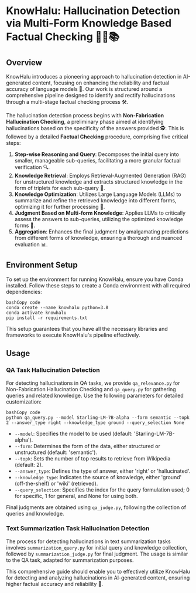 # KnowHalu: Hallucination Detection via Multi-Form Knowledge Based Factual Checking 🕵️‍♂️📚

## Overview

KnowHalu introduces a pioneering approach to hallucination detection in AI-generated content, focusing on enhancing the reliability and factual accuracy of language models 🧠. Our work is structured around a comprehensive pipeline designed to identify and rectify hallucinations through a multi-stage factual checking process 🛠️.

The hallucination detection process begins with **Non-Fabrication Hallucination Checking**, a preliminary phase aimed at identifying hallucinations based on the specificity of the answers provided 🕵️. This is followed by a detailed **Factual Checking** procedure, comprising five critical steps:

1. **Step-wise Reasoning and Query**: Decomposes the initial query into smaller, manageable sub-queries, facilitating a more granular factual verification 🔍.
2. **Knowledge Retrieval**: Employs Retrieval-Augmented Generation (RAG) for unstructured knowledge and extracts structured knowledge in the form of triplets for each sub-query 📖.
3. **Knowledge Optimization**: Utilizes Large Language Models (LLMs) to summarize and refine the retrieved knowledge into different forms, optimizing it for further processing 🔄.
4. **Judgment Based on Multi-form Knowledge**: Applies LLMs to critically assess the answers to sub-queries, utilizing the optimized knowledge forms 🧐.
5. **Aggregation**: Enhances the final judgment by amalgamating predictions from different forms of knowledge, ensuring a thorough and nuanced evaluation 📊.

## Environment Setup

To set up the environment for running KnowHalu, ensure you have Conda installed. Follow these steps to create a Conda environment with all required dependencies:

```
bashCopy code
conda create --name knowhalu python=3.8
conda activate knowhalu
pip install -r requirements.txt
```

This setup guarantees that you have all the necessary libraries and frameworks to execute KnowHalu's pipeline effectively.

## Usage

### QA Task Hallucination Detection

For detecting hallucinations in QA tasks, we provide `qa_relevance.py` for Non-Fabrication Hallucination Checking and `qa_query.py` for gathering queries and related knowledge. Use the following parameters for detailed customization:

```
bashCopy code
python qa_query.py --model Starling-LM-7B-alpha --form semantic --topk 2 --answer_type right --knowledge_type ground --query_selection None
```

- `--model`: Specifies the model to be used (default: 'Starling-LM-7B-alpha').
- `--form`: Determines the form of the data, either structured or unstructured (default: 'semantic').
- `--topk`: Sets the number of top results to retrieve from Wikipedia (default: 2).
- `--answer_type`: Defines the type of answer, either 'right' or 'hallucinated'.
- `--knowledge_type`: Indicates the source of knowledge, either 'ground' (off-the-shelf) or 'wiki' (retrieved).
- `--query_selection`: Specifies the index for the query formulation used; 0 for specific, 1 for general, and None for using both.

Final judgments are obtained using `qa_judge.py`, following the collection of queries and knowledge.

### Text Summarization Task Hallucination Detection

The process for detecting hallucinations in text summarization tasks involves `summarization_query.py` for initial query and knowledge collection, followed by `summarization_judge.py` for final judgment. The usage is similar to the QA task, adapted for summarization purposes.

This comprehensive guide should enable you to effectively utilize KnowHalu for detecting and analyzing hallucinations in AI-generated content, ensuring higher factual accuracy and reliability 🌟.